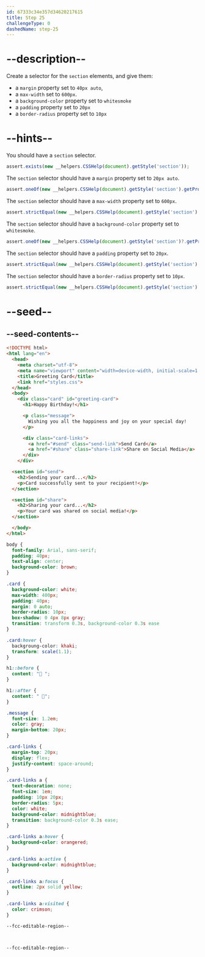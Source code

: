 ```yaml
---
id: 67333c34e357d34620217615
title: Step 25
challengeType: 0
dashedName: step-25
---
```


# --description--

Create a selector for the `section` elements, and give them:

- a `margin` property set to `40px auto`,
- a `max-width` set to `600px`.
- a `background-color` property set to `whitesmoke`
- a `padding` property set to `20px`
- a `border-radius` property set to `10px`

# --hints--

You should have a `section` selector.

```js
assert.exists(new __helpers.CSSHelp(document).getStyle('section'));
```

The `section` selector should have a `margin` property set to `20px auto`.

```js
assert.oneOf(new __helpers.CSSHelp(document).getStyle('section').getPropertyValue('margin'), ["20px auto", "20px auto 20px", "20px auto 20px auto"]);
```

The `section` selector should have a `max-width` property set to `600px`.

```js
assert.strictEqual(new __helpers.CSSHelp(document).getStyle('section').getPropertyValue('max-width'), "600px");
```

The `section` selector should have a `background-color` property set to `whitesmoke`.

```js
assert.oneOf(new __helpers.CSSHelp(document).getStyle('section')?.getPropertyValue('background-color').toLowerCase(), ["whitesmoke", "#f5f5f5", "rgb(245, 245, 245)", "hsl(0, 0%, 96%)"]);
```

The `section` selector should have a `padding` property set to `20px`.

```js
assert.strictEqual(new __helpers.CSSHelp(document).getStyle('section').getPropertyValue('padding'), "20px");
```

The `section` selector should have a `border-radius` property set to `10px`.

```js
assert.strictEqual(new __helpers.CSSHelp(document).getStyle('section').getPropertyValue('border-radius'), "10px");
```

# --seed--

## --seed-contents--

```html
<!DOCTYPE html>
<html lang="en">
  <head>
    <meta charset="utf-8">
    <meta name="viewport" content="width=device-width, initial-scale=1.0">
    <title>Greeting Card</title>
    <link href="styles.css">
  </head>
  <body>
    <div class="card" id="greeting-card">
      <h1>Happy Birthday!</h1>

      <p class="message">
        Wishing you all the happiness and joy on your special day!
      </p>

      <div class="card-links">
        <a href="#send" class="send-link">Send Card</a>
        <a href="#share" class="share-link">Share on Social Media</a>
      </div>
  	</div>

  <section id="send">
    <h2>Sending your card...</h2>
    <p>Card successfully sent to your recipient!</p>
  </section>

  <section id="share">
    <h2>Sharing your card...</h2>
    <p>Your card was shared on social media!</p>
  </section>

  </body>
</html>

```

```css
body {
  font-family: Arial, sans-serif;
  padding: 40px;
  text-align: center;
  background-color: brown;
}

.card {
  background-color: white;
  max-width: 400px;
  padding: 40px;
  margin: 0 auto;
  border-radius: 10px;
  box-shadow: 0 4px 8px gray;
  transition: transform 0.3s, background-color 0.3s ease
}

.card:hover {
  backgroung-color: khaki;
  transform: scale(1.1);
}

h1::before {
  content: "🥳 ";
}

h1::after {
  content: " 🥳";
}

.message {
  font-size: 1.2em;
  color: gray;
  margin-bottom: 20px;
}

.card-links {
  margin-top: 20px;
  display: flex;
  justify-content: space-around;
}

.card-links a {
  text-decoration: none;
  font-size: 1em;
  padding: 10px 20px;
  border-radius: 5px;
  color: white;
  background-color: midnightblue;
  transition: background-color 0.3s ease;
}

.card-links a:hover {
  background-color: orangered;
}

.card-links a:active {
  background-color: midnightblue;
}

.card-links a:focus {
  outline: 2px solid yellow;
}

.card-links a:visited {
  color: crimson;
}

--fcc-editable-region--



--fcc-editable-region--

```
